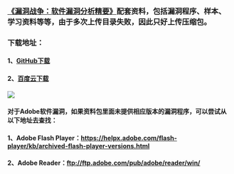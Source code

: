 ### [《漏洞战争：软件漏洞分析精要》](http://product.china-pub.com/4971073#qy)配套资料，包括漏洞程序、样本、学习资料等等，由于多次上传目录失败，因此只好上传压缩包。
### 下载地址：
#### 1、[GitHub下载](https://github.com/riusksk/vul_wars/raw/master/%E4%B9%A6%E7%B1%8D%E9%85%8D%E5%A5%97%E8%B5%84%E6%96%99.zip)
#### 2、[百度云下载](http://pan.baidu.com/s/1pKBjEiB)

![](http://ww2.sinaimg.cn/large/7503f661gw1f5r5youazhj20tl0igtei.jpg)

#### 对于Adobe软件漏洞，如果资料包里面未提供相应版本的漏洞程序，可以尝试从以下地址去查找：
#### 1、Adobe Flash Player：https://helpx.adobe.com/flash-player/kb/archived-flash-player-versions.html
#### 2、Adobe Reader：ftp://ftp.adobe.com/pub/adobe/reader/win/
